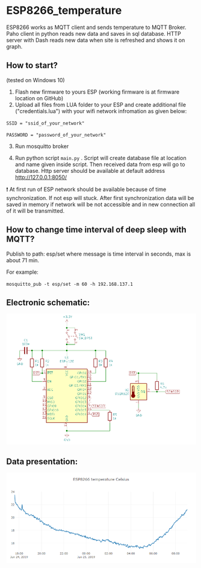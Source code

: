 # ESP8266_temperature
ESP8266 works as MQTT client and sends temperature to MQTT Broker. Paho client in python reads new data and saves in sql database. HTTP server with Dash reads new data when site is refreshed and shows it on graph.

## How to start?
(tested on Windows 10)
1. Flash new firmware to yours ESP (working firmware is at firmware location on GitHub)
2. Upload all files from LUA folder to your ESP and create additional file ("credentials.lua") with your wifi network infromation as given below:

`SSID = "ssid_of_your_network"`

`PASSWORD = "password_of_your_network"`
 
3. Run mosquitto broker

4. Run python script `main.py` . Script will create database file at location and name given inside script. Then received data from esp will go to database. Http server should be available at default address http://127.0.0.1:8050/

:exclamation: At first run of ESP network should be available because of time synchronization. If not esp will stuck. After first synchronization data will be saved in memory if network will be not accessible and in new connection all of it will be transmitted.


## How to change time interval of deep sleep with MQTT?

Publish to path: esp/set where message is time interval in seconds, max is about 71 min.

For example:

`mosquitto_pub -t esp/set -m 60 -h 192.168.137.1`

## Electronic schematic:
![Kicad schematic](/images/schematic.png)

## Data presentation:
![data on http server](/images/data.PNG)
